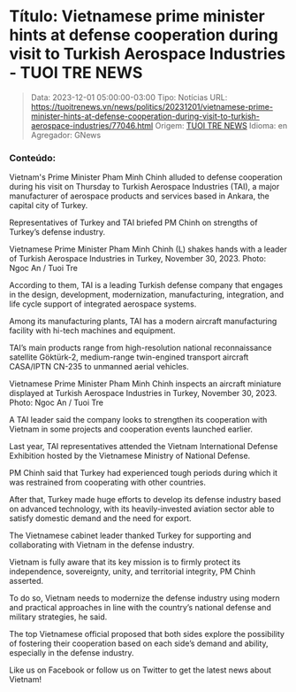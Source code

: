 # Título: Vietnamese prime minister hints at defense cooperation during visit to Turkish Aerospace Industries - TUOI TRE NEWS

>Data: 2023-12-01 05:00:00-03:00
>Tipo: Notícias
>URL: https://tuoitrenews.vn/news/politics/20231201/vietnamese-prime-minister-hints-at-defense-cooperation-during-visit-to-turkish-aerospace-industries/77046.html
>Origem: [TUOI TRE NEWS](https://tuoitrenews.vn)
>Idioma: en
>Agregador: GNews

### Conteúdo:

Vietnam's Prime Minister Pham Minh Chinh alluded to defense cooperation during his visit on Thursday to Turkish Aerospace Industries (TAI), a major manufacturer of aerospace products and services based in Ankara, the capital city of Turkey.

Representatives of Turkey and TAI briefed PM Chinh on strengths of Turkey’s defense industry.

Vietnamese Prime Minister Pham Minh Chinh (L) shakes hands with a leader of Turkish Aerospace Industries in Turkey, November 30, 2023. Photo: Ngoc An / Tuoi Tre

According to them, TAI is a leading Turkish defense company that engages in the design, development, modernization, manufacturing, integration, and life cycle support of integrated aerospace systems.

Among its manufacturing plants, TAI has a modern aircraft manufacturing facility with hi-tech machines and equipment.

TAI’s main products range from high-resolution national reconnaissance satellite Göktürk-2, medium-range twin-engined transport aircraft CASA/IPTN CN-235 to unmanned aerial vehicles.

Vietnamese Prime Minister Pham Minh Chinh inspects an aircraft miniature displayed at Turkish Aerospace Industries in Turkey, November 30, 2023. Photo: Ngoc An / Tuoi Tre

A TAI leader said the company looks to strengthen its cooperation with Vietnam in some projects and cooperation events launched earlier.

Last year, TAI representatives attended the Vietnam International Defense Exhibition hosted by the Vietnamese Ministry of National Defense.

PM Chinh said that Turkey had experienced tough periods during which it was restrained from cooperating with other countries.

After that, Turkey made huge efforts to develop its defense industry based on advanced technology, with its heavily-invested aviation sector able to satisfy domestic demand and the need for export.

The Vietnamese cabinet leader thanked Turkey for supporting and collaborating with Vietnam in the defense industry.

Vietnam is fully aware that its key mission is to firmly protect its independence, sovereignty, unity, and territorial integrity, PM Chinh asserted.

To do so, Vietnam needs to modernize the defense industry using modern and practical approaches in line with the country’s national defense and military strategies, he said.

The top Vietnamese official proposed that both sides explore the possibility of fostering their cooperation based on each side’s demand and ability, especially in the defense industry.

Like us on Facebook or follow us on Twitter to get the latest news about Vietnam!
